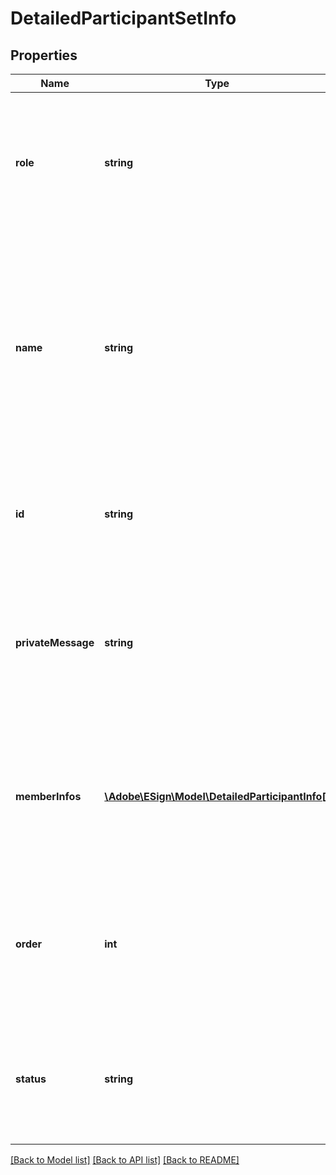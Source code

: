 # DetailedParticipantSetInfo

## Properties
Name | Type | Description | Notes
------------ | ------------- | ------------- | -------------
**role** | **string** | Role assumed by all participants in the set (signer, approver etc.). This cannot be changed as part of the PUT call. | [optional] 
**name** | **string** | Name of ParticipantSet (it can be empty, but needs not to be unique in a single agreement). Maximum no of characters in participant set name is restricted to 255. This cannot be changed as part of the PUT call. | [optional] 
**id** | **string** | The unique identifier of the participant set. This cannot be changed as part of the PUT call. | [optional] 
**privateMessage** | **string** | Participant set&#39;s private message - all participants in the set will receive the same message. This cannot be changed as part of the PUT call. | [optional] 
**memberInfos** | [**\Adobe\ESign\Model\DetailedParticipantInfo[]**](DetailedParticipantInfo.md) | Array of ParticipantInfo objects, containing participant-specific data (e.g. email). All participants in the array belong to the same set | [optional] 
**order** | **int** | Index indicating sequential signing group (specified for hybrid routing). This cannot be changed as part of the PUT call. | [optional] 
**status** | **string** | The agreement status with respect to the participant set. This cannot be changed as part of the PUT call. | [optional] 

[[Back to Model list]](../README.md#documentation-for-models) [[Back to API list]](../README.md#documentation-for-api-endpoints) [[Back to README]](../README.md)


